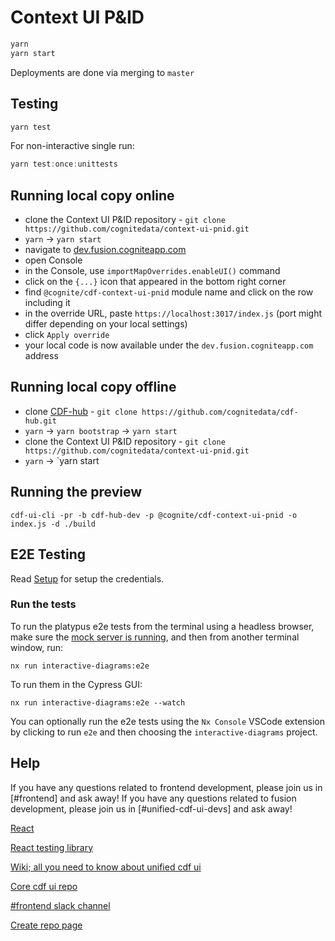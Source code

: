 # Context UI P&ID

```js
yarn
yarn start
```

Deployments are done via merging to `master`

## Testing

```js
yarn test
```

For non-interactive single run:

```js
yarn test:once:unittests
```

## Running local copy online

- clone the Context UI P&ID repository - `git clone https://github.com/cognitedata/context-ui-pnid.git`
- `yarn` -> `yarn start`
- navigate to [dev.fusion.cogniteapp.com](dev.fusion.cogniteapp.com)
- open Console
- in the Console, use `importMapOverrides.enableUI()` command
- click on the `{...}` icon that appeared in the bottom right corner
- find `@cognite/cdf-context-ui-pnid` module name and click on the row including it
- in the override URL, paste `https://localhost:3017/index.js` (port might differ depending on your local settings)
- click `Apply override`
- your local code is now available under the `dev.fusion.cogniteapp.com` address

## Running local copy offline

- clone [CDF-hub](https://github.com/cognitedata/cdf-hub) - `git clone https://github.com/cognitedata/cdf-hub.git`
- `yarn` -> `yarn bootstrap` -> `yarn start`
- clone the Context UI P&ID repository - `git clone https://github.com/cognitedata/context-ui-pnid.git`
- `yarn` -> `yarn start

## Running the preview

```
cdf-ui-cli -pr -b cdf-hub-dev -p @cognite/cdf-context-ui-pnid -o index.js -d ./build
```

## E2E Testing

Read [Setup](https://github.com/cognitedata/fusion#setup-1) for setup the credentials.

### Run the tests

To run the platypus e2e tests from the terminal using a headless browser, make sure the [mock server is running](https://github.com/cognitedata/fusion#run-the-tests), and then from another terminal window, run:

`nx run interactive-diagrams:e2e`

To run them in the Cypress GUI:

`nx run interactive-diagrams:e2e --watch`

You can optionally run the e2e tests using the `Nx Console` VSCode extension by clicking to run `e2e` and then choosing the `interactive-diagrams` project.

## Help

If you have any questions related to frontend development, please join us in [#frontend] and ask away!
If you have any questions related to fusion development, please join us in [#unified-cdf-ui-devs] and ask away!

[React](https://reactjs.org/)

[React testing library](https://testing-library.com/docs/react-testing-library/intro)

[Wiki; all you need to know about unified cdf ui](https://cog.link/cdf-frontend-wiki)

[Core cdf ui repo](https://github.com/cognitedata/cdf-hub)

[#frontend slack channel](https://cognitedata.slack.com/archives/C6KNJCEEA)

[Create repo page](https://github.com/organizations/cognitedata/repositories/new)

